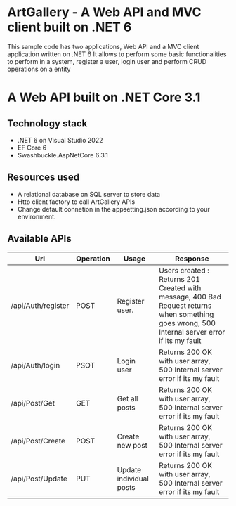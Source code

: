 # ArtGallery - A Web API and MVC client built on .NET 6
This sample code has two applications, Web API and a MVC client application written on .NET 6
It allows to perform some basic functionalities to perform in a system, register a user, login user and perform CRUD operations on a entity

# A Web API built on .NET Core 3.1

## Technology stack
* .NET 6 on Visual Studio 2022
* EF Core 6
* Swashbuckle.AspNetCore 6.3.1

## Resources used
* A relational database on SQL server to store data
* Http client factory to call ArtGallery APIs
* Change default connetion in the appsetting.json according to your environment.


## Available APIs
| Url            | Operation                              |    Usage       | Response                                                                                      
| ------------------- | --------------------------------- | ----------------------------------- | -----------------------------------     
| /api/Auth/register         | POST              | Register user.   | Users created : Returns 201 Created with message, 400 Bad Request returns when something goes wrong, 500 Internal server error if its my fault                                      
| /api/Auth/login        | PSOT                             | Login user |  Returns 200 OK with user array, 500 Internal server error if its my fault   
| /api/Post/Get        | GET                             | Get all posts |  Returns 200 OK with user array, 500 Internal server error if its my fault   
| /api/Post/Create        | POST                             | Create new post |  Returns 200 OK with user array, 500 Internal server error if its my fault
| /api/Post/Update        | PUT                             | Update individual posts |  Returns 200 OK with user array, 500 Internal server error if its my fault
